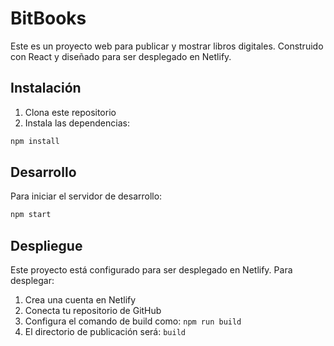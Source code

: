 # BitBooks

Este es un proyecto web para publicar y mostrar libros digitales. Construido con React y diseñado para ser desplegado en Netlify.

## Instalación

1. Clona este repositorio
2. Instala las dependencias:
```bash
npm install
```

## Desarrollo

Para iniciar el servidor de desarrollo:
```bash
npm start
```

## Despliegue

Este proyecto está configurado para ser desplegado en Netlify. Para desplegar:

1. Crea una cuenta en Netlify
2. Conecta tu repositorio de GitHub
3. Configura el comando de build como: `npm run build`
4. El directorio de publicación será: `build` 